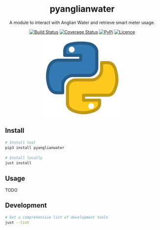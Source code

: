 <div align="center">

# pyanglianwater

A module to interact with Anglian Water and retrieve smart meter usage.

[![Build Status](https://github.com/pantherale0/pyanglianwater/workflows/build/badge.svg)](https://github.com/pantherale0/pyanglianwater/actions)
[![Coverage Status](https://coveralls.io/repos/github/pantherale0/pyanglianwater/badge.svg?branch=main)](https://coveralls.io/github/pantherale0/pyanglianwater?branch=main)
[![PyPi](https://img.shields.io/pypi/v/pyanglianwater)](https://pypi.org/project/pyanglianwater)
[![Licence](https://img.shields.io/github/license/pantherale0/pyanglianwater)](LICENSE)

<img src="https://raw.githubusercontent.com/justintime50/assets/main/src/python-template/showcase.png" alt="Showcase">

</div>

## Install

```bash
# Install tool
pip3 install pyanglianwater

# Install locally
just install
```

## Usage

TODO

## Development

```bash
# Get a comprehensive list of development tools
just --list
```
